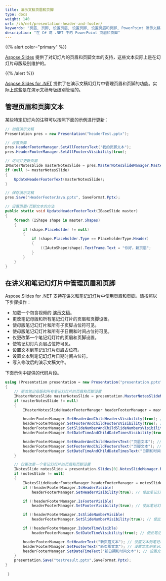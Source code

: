 ```yaml
---
title: 演示文稿页眉和页脚
type: docs
weight: 140
url: /zh/net/presentation-header-and-footer/
keywords: "页眉, 页脚, 设置页眉, 设置页脚, 设置页眉和页脚, PowerPoint 演示文稿, C#, Csharp, Aspose.Slides for .NET"
description: "在 C# 或 .NET 中的 PowerPoint 页眉和页脚"
---
```


{{% alert color="primary" %}} 

[Aspose.Slides](/slides/zh/net/) 提供了对幻灯片的页眉和页脚文本的支持，这些文本实际上是在幻灯片母版级别维护的。

{{% /alert %}} 

[Aspose.Slides for .NET](/slides/zh/net/) 提供了在演示文稿幻灯片中管理页眉和页脚的功能。实际上这些是在演示文稿母版级别管理的。
## **管理页眉和页脚文本**
某些特定幻灯片的注释可以按照下面的示例进行更新：

```c#
// 加载演示文稿
Presentation pres = new Presentation("headerTest.pptx");

// 设置页脚
pres.HeaderFooterManager.SetAllFootersText("我的页脚文本");
pres.HeaderFooterManager.SetAllFootersVisibility(true);

// 访问并更新页眉
IMasterNotesSlide masterNotesSlide = pres.MasterNotesSlideManager.MasterNotesSlide;
if (null != masterNotesSlide)
{
	UpdateHeaderFooterText(masterNotesSlide);
}

// 保存演示文稿
pres.Save("HeaderFooterJava.pptx", SaveFormat.Pptx);
```



```c#
// 设置页眉/页脚文本的方法
public static void UpdateHeaderFooterText(IBaseSlide master)
{
    foreach (IShape shape in master.Shapes)
    {
        if (shape.Placeholder != null)
        {
            if (shape.Placeholder.Type == PlaceholderType.Header)
            {
                ((IAutoShape)shape).TextFrame.Text = "你好，新页眉";
            }
        }
    }
}
```




## **在讲义和笔记幻灯片中管理页眉和页脚**
Aspose.Slides for .NET 支持在讲义和笔记幻灯片中使用页眉和页脚。请按照以下步骤操作：

- 加载一个包含视频的 [演示文稿](https://reference.aspose.com/slides/net/aspose.slides/presentation)。
- 更改笔记母版和所有笔记幻灯片的页眉和页脚设置。
- 使母版笔记幻灯片和所有子页脚占位符可见。
- 使母版笔记幻灯片和所有子日期和时间占位符可见。
- 仅更改第一个笔记幻灯片的页眉和页脚设置。
- 使笔记幻灯片页眉占位符可见。
- 设置文本到笔记幻灯片页眉占位符。
- 设置文本到笔记幻灯片日期时间占位符。
- 写入修改后的演示文稿文件。

下面示例中提供的代码片段。

```c#
using (Presentation presentation = new Presentation("presentation.pptx"))
{
	// 更改笔记母版和所有笔记幻灯片的页眉和页脚设置
	IMasterNotesSlide masterNotesSlide = presentation.MasterNotesSlideManager.MasterNotesSlide;
	if (masterNotesSlide != null)
	{
		IMasterNotesSlideHeaderFooterManager headerFooterManager = masterNotesSlide.HeaderFooterManager;

		headerFooterManager.SetHeaderAndChildHeadersVisibility(true); // 使母版笔记幻灯片和所有子页脚占位符可见
		headerFooterManager.SetFooterAndChildFootersVisibility(true); // 使母版笔记幻灯片和所有子页眉占位符可见
		headerFooterManager.SetSlideNumberAndChildSlideNumbersVisibility(true); // 使母版笔记幻灯片和所有子幻灯片编号占位符可见
		headerFooterManager.SetDateTimeAndChildDateTimesVisibility(true); // 使母版笔记幻灯片和所有子日期和时间占位符可见

		headerFooterManager.SetHeaderAndChildHeadersText("页眉文本"); // 设置母版笔记幻灯片和所有子页眉占位符的文本
		headerFooterManager.SetFooterAndChildFootersText("页脚文本"); // 设置母版笔记幻灯片和所有子页脚占位符的文本
		headerFooterManager.SetDateTimeAndChildDateTimesText("日期和时间文本"); // 设置母版笔记幻灯片和所有子日期和时间占位符的文本
	}

	// 仅更改第一个笔记幻灯片的页眉和页脚设置
	INotesSlide notesSlide = presentation.Slides[0].NotesSlideManager.NotesSlide;
	if (notesSlide != null)
	{
		INotesSlideHeaderFooterManager headerFooterManager = notesSlide.HeaderFooterManager;
		if (!headerFooterManager.IsHeaderVisible)
			headerFooterManager.SetHeaderVisibility(true); // 使此笔记幻灯片页眉占位符可见

		if (!headerFooterManager.IsFooterVisible)
			headerFooterManager.SetFooterVisibility(true); // 使此笔记幻灯片页脚占位符可见

		if (!headerFooterManager.IsSlideNumberVisible)
			headerFooterManager.SetSlideNumberVisibility(true); // 使此笔记幻灯片幻灯片编号占位符可见

		if (!headerFooterManager.IsDateTimeVisible)
			headerFooterManager.SetDateTimeVisibility(true); // 使此笔记幻灯片日期时间占位符可见

		headerFooterManager.SetHeaderText("新页眉文本"); // 设置文本到笔记幻灯片页眉占位符
		headerFooterManager.SetFooterText("新页脚文本"); // 设置文本到笔记幻灯片页脚占位符
		headerFooterManager.SetDateTimeText("新日期和时间文本"); // 设置文本到笔记幻灯片日期时间占位符
	}
	presentation.Save("testresult.pptx",SaveFormat.Pptx);
}
		
 }
```